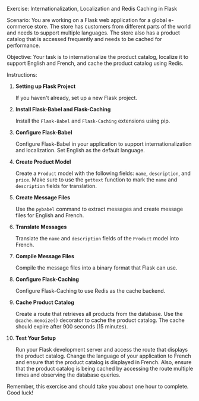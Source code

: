 Exercise: Internationalization, Localization and Redis Caching in Flask

Scenario: You are working on a Flask web application for a global e-commerce store. The store has customers from different parts of the world and needs to support multiple languages. The store also has a product catalog that is accessed frequently and needs to be cached for performance.

Objective: Your task is to internationalize the product catalog, localize it to support English and French, and cache the product catalog using Redis.

Instructions:

1. **Setting up Flask Project**

    If you haven't already, set up a new Flask project.

2. **Install Flask-Babel and Flask-Caching**

    Install the `Flask-Babel` and `Flask-Caching` extensions using pip.

3. **Configure Flask-Babel**

    Configure Flask-Babel in your application to support internationalization and localization. Set English as the default language.

4. **Create Product Model**

    Create a `Product` model with the following fields: `name`, `description`, and `price`. Make sure to use the `gettext` function to mark the `name` and `description` fields for translation.

5. **Create Message Files**

    Use the `pybabel` command to extract messages and create message files for English and French.

6. **Translate Messages**

    Translate the `name` and `description` fields of the `Product` model into French.

7. **Compile Message Files**

    Compile the message files into a binary format that Flask can use.

8. **Configure Flask-Caching**

    Configure Flask-Caching to use Redis as the cache backend.

9. **Cache Product Catalog**

    Create a route that retrieves all products from the database. Use the `@cache.memoize()` decorator to cache the product catalog. The cache should expire after 900 seconds (15 minutes).

10. **Test Your Setup**

    Run your Flask development server and access the route that displays the product catalog. Change the language of your application to French and ensure that the product catalog is displayed in French. Also, ensure that the product catalog is being cached by accessing the route multiple times and observing the database queries.

Remember, this exercise and should take you about one hour to complete. Good luck!